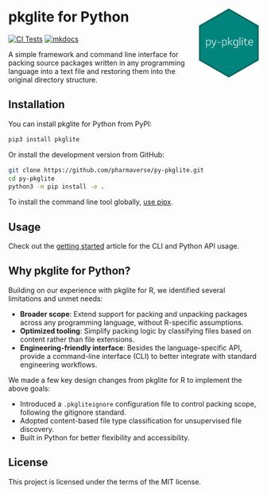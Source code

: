 # pkglite for Python <img src="docs/assets/logo.png" align="right" width="120" />

[![CI Tests](https://github.com/pharmaverse/py-pkglite/actions/workflows/ci-tests.yml/badge.svg)](https://github.com/nanxstats/pkglite/actions/workflows/ci-tests.yml)
[![mkdocs](https://github.com/pharmaverse/py-pkglite/actions/workflows/mkdocs.yml/badge.svg)](https://nanx.me/pkglite/)

A simple framework and command line interface for packing source packages
written in any programming language into a text file
and restoring them into the original directory structure.

## Installation

You can install pkglite for Python from PyPI:

```bash
pip3 install pkglite
```

Or install the development version from GitHub:

```bash
git clone https://github.com/pharmaverse/py-pkglite.git
cd py-pkglite
python3 -m pip install -e .
```

To install the command line tool globally,
[use pipx](https://packaging.python.org/en/latest/guides/installing-stand-alone-command-line-tools/).

## Usage

Check out the [getting
started](https://pharmaverse.github.io/py-pkglite/articles/get-started/)
article for the CLI and Python API usage.

## Why pkglite for Python?

Building on our experience with pkglite for R,
we identified several limitations and unmet needs:

- **Broader scope**: Extend support for packing and unpacking packages
  across any programming language, without R-specific assumptions.
- **Optimized tooling**: Simplify packing logic by classifying files
  based on content rather than file extensions.
- **Engineering-friendly interface**: Besides the language-specific API,
  provide a command-line interface (CLI) to better integrate with
  standard engineering workflows.

We made a few key design changes from pkglite for R to implement the above goals:

- Introduced a `.pkgliteignore` configuration file to control packing scope,
  following the gitignore standard.
- Adopted content-based file type classification for unsupervised file discovery.
- Built in Python for better flexibility and accessibility.

## License

This project is licensed under the terms of the MIT license.
